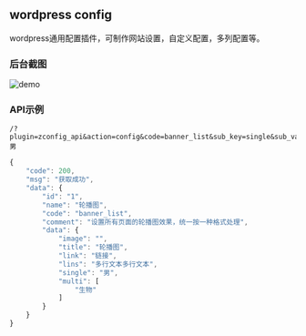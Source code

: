 wordpress config
----

wordpress通用配置插件，可制作网站设置，自定义配置，多列配置等。

### 后台截图

![demo]()



### API示例

```shell
/?plugin=zconfig_api&action=config&code=banner_list&sub_key=single&sub_value=男
```

```javascript
{
	"code": 200,
	"msg": "获取成功",
	"data": {
		"id": "1",
		"name": "轮播图",
		"code": "banner_list",
		"comment": "设置所有页面的轮播图效果，统一按一种格式处理",
		"data": {
			"image": "",
			"title": "轮播图",
			"link": "链接",
			"lins": "多行文本多行文本",
			"single": "男",
			"multi": [
				"生物"
			]
		}
	}
}
```



